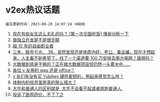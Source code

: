 # v2ex热议话题

`最后更新时间：2023-08-20 14:07:24 +0800`

1. [现在有些女生这么无礼的吗？ [第一次见面吃饭] 懂哥分析一下](https://www.v2ex.com/t/966746)
1. [做独立开发是不是很无聊](https://www.v2ex.com/t/966663)
1. [超 10 年的自由职业者](https://www.v2ex.com/t/966767)
1. [三年，股市亏光， 36，突然发现还是体质内好，考公、事业编，现在才想起来，人生看不到希望了，找了一个渠道要 100 万安排去南方电网？值得吗？](https://www.v2ex.com/t/966775)
1. [大数据到底是干嘛的？正在做大数据项目但仍然一头雾水中……](https://www.v2ex.com/t/966674)
1. [各位 v 友用的 wps 还是 office？](https://www.v2ex.com/t/966780)
1. [v 友们有没有买 Yubikey 硬件密钥的，用起来感觉怎么样？](https://www.v2ex.com/t/966665)
1. [体制内的信息茧房真的那么墙大？](https://www.v2ex.com/t/966755)
1. [大牛和普通人的区别就是, 大牛不会看不起或者挑刺普通人.](https://www.v2ex.com/t/966731)
1. [投诉了医院药价，不了了之](https://www.v2ex.com/t/966763)

